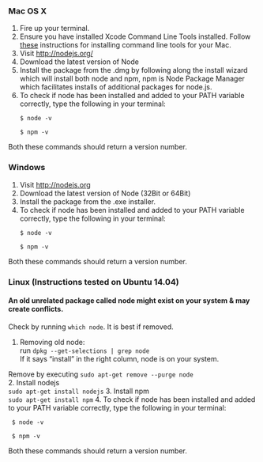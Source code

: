 ### Mac OS X
1. Fire up your terminal.
2. Ensure you have installed Xcode Command Line Tools installed. Follow [these](http://docwiki.embarcadero.com/RADStudio/XE4/en/Installing_the_Xcode_Command_Line_Tools_on_a_Mac) instructions for installing command line tools for your Mac.
3. Visit http://nodejs.org/ 
4. Download the latest version of Node
5. Install the package from the .dmg by following along the install wizard which will install both node and npm, npm is Node Package Manager which facilitates installs of additional packages for node.js.
6. To check if node has been installed and added to your PATH variable correctly, type the following in your terminal:
	```
	$ node -v
	
	$ npm -v
	```
 Both these commands should return a version number.

### Windows

1. Visit http://nodejs.org
2. Download the latest version of Node (32Bit or 64Bit)
3. Install the package from the .exe installer.
4. To check if node has been installed and added to your PATH variable correctly, type the following in your terminal:
	```
	$ node -v
	
	$ npm -v
	```
 Both these commands should return a version number.

### Linux (Instructions tested on Ubuntu 14.04)

#### An old unrelated package called node might exist on your system & may create conflicts. 

Check by running `which node`.
It is best if removed.
	
1. Removing old node:  
 run `dpkg --get-selections | grep node`  
 If it says “install” in the right column, node is on your system.
 
 Remove by executing `sudo apt-get remove --purge node`  
2. Install nodejs  
 `sudo apt-get install nodejs`
3. Install npm  
 `sudo apt-get install npm`
4. To check if node has been installed and added to your PATH variable correctly, type the following in your terminal:
```
 $ node -v

 $ npm -v
 ```
 Both these commands should return a version number.

